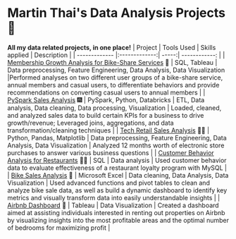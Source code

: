 # Martin Thai's Data Analysis Projects :star_struck:
**All my data related projects, in one place!**
| Project | Tools Used | Skills applied | Description |
| ------------- |:-------------:| -----:| ------------: |
| [Membership Growth Analysis for Bike-Share Services](https://github.com/martintthai/data-analysis-projects/tree/main/cyclistic) :bicyclist: | SQL, Tableau | Data preprocessing, Feature Engineering, Data Analysis, Data Visualization |Performed analyses on two different user groups of a bike-share service, annual members and casual users, to differentiate behaviors and provide recommendations on converting casual users to annual members |
| [PySpark Sales Analysis](https://github.com/martintthai/data-analysis-projects/blob/main/pyspark-sales-analysis/README.MD) :fireworks: | PySpark, Python, Databricks | ETL, Data analysis, Data cleaning, Data processing, Visualization | Loaded, cleaned, and analyzed sales data to build certain KPIs for a business to drive growth/revenue; Leveraged joins, aggregations, and data transformation/cleaning  techniques |
| [Tech Retail Sales Analysis](https://github.com/martintthai/data-analysis-projects/tree/main/tech-retail-sales) :technologist: | Python, Pandas, Matplotlib | Data preprocessing, Feature Engineering, Data Analysis, Data Visualization | Analyzed 12 months worth of electronic store purchases to answer various business questions |
| [Customer Behavior Analysis for Restaurants](https://github.com/martintthai/data-analysis-projects/tree/main/dannys-diner) :man_cook: | SQL | Data analysis | Used customer behavior data to evaluate effectiveness of a restaurant loyalty program with MySQL |
| [Bike Sales Analysis](https://github.com/martintthai/data-analysis-projects/tree/main/bike-sales) :mountain_bicyclist: | Microsoft Excel | Data cleaning, Data Analysis, Data Visualization | Used advanced functions and pivot tables to clean and analyze bike sale data, as well as build a dynamic dashboard to identify key metrics and visually transform data into easily understandable insights |
| [Airbnb Dashboard](https://public.tableau.com/app/profile/martin.thai/viz/AirBnbFullProject_17056971704300/Dashboard1) :house_with_garden: | Tableau | Data Visualization | Created a dashboard aimed at assisting individuals interested in renting out properties on Airbnb by visualizing insights into the most profitable areas and the optimal number of bedrooms for maximizing profit |


